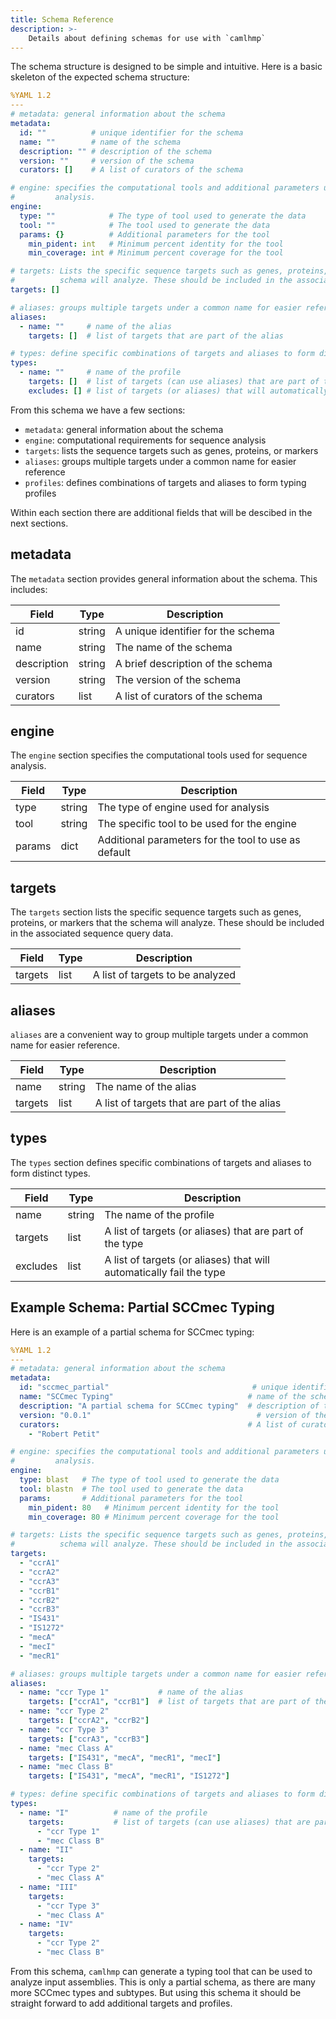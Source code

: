 ```yaml
---
title: Schema Reference
description: >-
    Details about defining schemas for use with `camlhmp`
---
```


The schema structure is designed to be simple and intuitive. Here is a basic skeleton of the
expected schema structure:

```yaml
%YAML 1.2
---
# metadata: general information about the schema
metadata:
  id: ""          # unique identifier for the schema
  name: ""        # name of the schema
  description: "" # description of the schema
  version: ""     # version of the schema
  curators: []    # A list of curators of the schema

# engine: specifies the computational tools and additional parameters used for sequence
#         analysis.
engine:
  type: ""            # The type of tool used to generate the data
  tool: ""            # The tool used to generate the data
  params: {}          # Additional parameters for the tool
    min_pident: int   # Minimum percent identity for the tool
    min_coverage: int # Minimum percent coverage for the tool

# targets: Lists the specific sequence targets such as genes, proteins, or markers that the
#          schema will analyze. These should be included in the associated sequence query data
targets: []

# aliases: groups multiple targets under a common name for easier reference
aliases:
  - name: ""     # name of the alias
    targets: []  # list of targets that are part of the alias

# types: define specific combinations of targets and aliases to form distinct types
types:
  - name: ""     # name of the profile
    targets: []  # list of targets (can use aliases) that are part of the profile
    excludes: [] # list of targets (or aliases) that will automatically fail the type
```

From this schema we have a few sections:

- `metadata`: general information about the schema
- `engine`: computational requirements for sequence analysis
- `targets`: lists the sequence targets such as genes, proteins, or markers
- `aliases`: groups multiple targets under a common name for easier reference
- `profiles`: defines combinations of targets and aliases to form typing profiles

Within each section there are additional fields that will be descibed in the next sections.

## metadata

The `metadata` section provides general information about the schema. This includes:

| Field        | Type   | Description                                      |
|--------------|--------|--------------------------------------------------|
| id           | string | A unique identifier for the schema               |
| name         | string | The name of the schema                           |
| description  | string | A brief description of the schema                |
| version      | string | The version of the schema                        |
| curators     | list   | A list of curators of the schema                 |

## engine

The `engine` section specifies the computational tools used for sequence analysis.

| Field  | Type   | Description                                          |
|--------|--------|------------------------------------------------------|
| type   | string | The type of engine used for analysis                 |
| tool   | string | The specific tool to be used for the engine          |
| params | dict   | Additional parameters for the tool to use as default |

## targets

The `targets` section lists the specific sequence targets such as genes, proteins, or markers
that the schema will analyze. These should be included in the associated sequence query data.

| Field   | Type   | Description                                    |
|---------|--------|------------------------------------------------|
| targets | list | A list of targets to be analyzed                 |

## aliases

`aliases` are a convenient way to group multiple targets under a common name for easier
reference.

| Field   | Type   | Description                                    |
|---------|--------|------------------------------------------------|
| name    | string | The name of the alias                          |
| targets | list   | A list of targets that are part of the alias   |

## types

The `types` section defines specific combinations of targets and aliases to form distinct
types.

| Field   | Type   | Description                                                          |
|---------|--------|----------------------------------------------------------------------|
| name    | string | The name of the profile                                              |
| targets | list   | A list of targets (or aliases) that are part of the type             |
| excludes | list  | A list of targets (or aliases) that will automatically fail the type |

## Example Schema: Partial SCCmec Typing

Here is an example of a partial schema for SCCmec typing:

```yaml
%YAML 1.2
---
# metadata: general information about the schema
metadata:
  id: "sccmec_partial"                                # unique identifier for the schema
  name: "SCCmec Typing"                              # name of the schema
  description: "A partial schema for SCCmec typing"  # description of the schema
  version: "0.0.1"                                     # version of the schema
  curators:                                          # A list of curators of the schema
    - "Robert Petit"

# engine: specifies the computational tools and additional parameters used for sequence
#         analysis.
engine:
  type: blast   # The type of tool used to generate the data
  tool: blastn  # The tool used to generate the data
  params:       # Additional parameters for the tool
    min_pident: 80   # Minimum percent identity for the tool
    min_coverage: 80 # Minimum percent coverage for the tool

# targets: Lists the specific sequence targets such as genes, proteins, or markers that the
#          schema will analyze. These should be included in the associated sequence query data
targets:
  - "ccrA1"
  - "ccrA2"
  - "ccrA3"
  - "ccrB1"
  - "ccrB2"
  - "ccrB3"
  - "IS431"
  - "IS1272"
  - "mecA"
  - "mecI"
  - "mecR1"

# aliases: groups multiple targets under a common name for easier reference
aliases:
  - name: "ccr Type 1"           # name of the alias
    targets: ["ccrA1", "ccrB1"]  # list of targets that are part of the alias
  - name: "ccr Type 2"
    targets: ["ccrA2", "ccrB2"]
  - name: "ccr Type 3"
    targets: ["ccrA3", "ccrB3"]
  - name: "mec Class A"
    targets: ["IS431", "mecA", "mecR1", "mecI"]
  - name: "mec Class B"
    targets: ["IS431", "mecA", "mecR1", "IS1272"]

# types: define specific combinations of targets and aliases to form distinct types
types:
  - name: "I"          # name of the profile
    targets:           # list of targets (can use aliases) that are part of the profile
      - "ccr Type 1"
      - "mec Class B"
  - name: "II"
    targets:
      - "ccr Type 2"
      - "mec Class A"
  - name: "III"
    targets:
      - "ccr Type 3"
      - "mec Class A"
  - name: "IV"
    targets:
      - "ccr Type 2"
      - "mec Class B"
```

From this schema, `camlhmp` can generate a typing tool that can be used to analyze input
assemblies. This is only a partial schema, as there are many more SCCmec types and subtypes.
But using this schema it should be straight forward to add additional targets and profiles.
